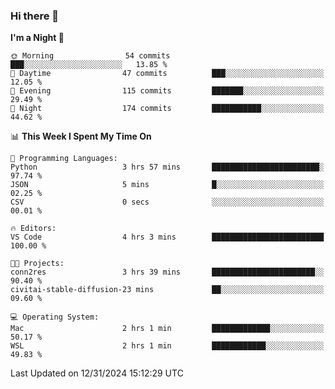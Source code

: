 ### Hi there 👋

<!--
**ALiersEL/ALiersEL** is a ✨ _special_ ✨ repository because its `README.md` (this file) appears on your GitHub profile.

Here are some ideas to get you started:

- 🔭 I’m currently working on ...
- 🌱 I’m currently learning ...
- 👯 I’m looking to collaborate on ...
- 🤔 I’m looking for help with ...
- 💬 Ask me about ...
- 📫 How to reach me: ...
- 😄 Pronouns: ...
- ⚡ Fun fact: ...
-->

<!--START_SECTION:waka-->
**I'm a Night 🦉** 

```text
🌞 Morning                54 commits          ███░░░░░░░░░░░░░░░░░░░░░░   13.85 % 
🌆 Daytime                47 commits          ███░░░░░░░░░░░░░░░░░░░░░░   12.05 % 
🌃 Evening                115 commits         ███████░░░░░░░░░░░░░░░░░░   29.49 % 
🌙 Night                  174 commits         ███████████░░░░░░░░░░░░░░   44.62 % 
```


📊 **This Week I Spent My Time On** 

```text
💬 Programming Languages: 
Python                   3 hrs 57 mins       ████████████████████████░   97.74 % 
JSON                     5 mins              █░░░░░░░░░░░░░░░░░░░░░░░░   02.25 % 
CSV                      0 secs              ░░░░░░░░░░░░░░░░░░░░░░░░░   00.01 % 

🔥 Editors: 
VS Code                  4 hrs 3 mins        █████████████████████████   100.00 % 

🐱‍💻 Projects: 
conn2res                 3 hrs 39 mins       ███████████████████████░░   90.40 % 
civitai-stable-diffusion-23 mins             ██░░░░░░░░░░░░░░░░░░░░░░░   09.60 % 

💻 Operating System: 
Mac                      2 hrs 1 min         █████████████░░░░░░░░░░░░   50.17 % 
WSL                      2 hrs 1 min         ████████████░░░░░░░░░░░░░   49.83 % 
```


 Last Updated on 12/31/2024 15:12:29 UTC
<!--END_SECTION:waka-->
